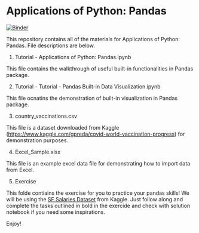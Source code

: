 # Applications of Python: Pandas

[![Binder](https://mybinder.org/badge_logo.svg)](https://mybinder.org/v2/gh/cra-international/Applications-of-Python--Pandas/main)

 This repository contains all of the materials for Applications of Python: Pandas. File descriptions are below.

 1. Tutorial - Applications of Python: Pandas.ipynb
 
 
 This file contains the walkthrough of useful built-in functionalities in Pandas package.
 
 
 2. Tutorial - Tutorial - Pandas Built-in Data Visualization.ipynb
 
 
 This file ocnatins the demonstration of built-in visualization in Pandas package.
 
 
 3. country_vaccinations.csv
 
 
 This file is a dataset downloaded from Kaggle (https://www.kaggle.com/gpreda/covid-world-vaccination-progress) for demonstration purposes.
 
 
 4. Excel_Sample.xlsx
 
 
 This file is an example excel data file for demonstrating how to import data from Excel.
 
 5. Exercise
 
 This folde contiains the exercise for you to practice your pandas skills! We will be using the [SF Salaries Dataset](https://www.kaggle.com/kaggle/sf-salaries) from Kaggle. Just follow along and complete the tasks outlined in bold in the exercide and check with solution notebook if you need some inspirations.

 Enjoy!

